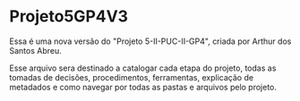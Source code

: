 # Projeto5GP4V3
Essa é uma nova versão do "Projeto 5-II-PUC-II-GP4", criada por Arthur dos Santos Abreu.

Esse arquivo sera destinado a catalogar cada etapa do projeto, todas as tomadas de decisões, procedimentos, ferramentas, explicação de metadados e como navegar por todas as pastas e arquivos pelo projeto.
